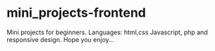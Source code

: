 # mini_projects-frontend

Mini projects for beginners.
Languages: html,css Javascript, php and responsive design.
 Hope you enjoy...
